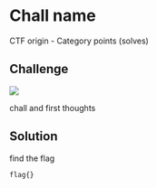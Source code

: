 # Chall name

CTF origin - Category points (solves)

## Challenge

![](ChallengeScreenshots.png)

chall and first thoughts

## Solution

find the flag

```
flag{}
```